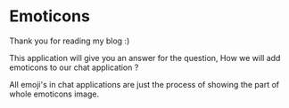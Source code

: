 # Emoticons

Thank you for reading my blog :)

This application will give you an answer for the question, How we will add emoticons to our chat application ?

All emoji's in chat applications are just the process of showing the part of whole emoticons image.
